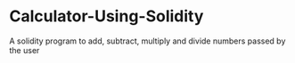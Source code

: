 # Calculator-Using-Solidity
A solidity program to add, subtract, multiply and divide numbers passed by the user

